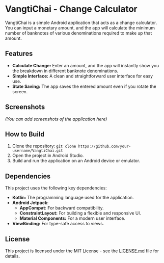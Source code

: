 # VangtiChai - Change Calculator

VangtiChai is a simple Android application that acts as a change calculator. You can input a monetary amount, and the app will calculate the minimum number of banknotes of various denominations required to make up that amount.

## Features

*   **Calculate Change:**  Enter an amount, and the app will instantly show you the breakdown in different banknote denominations.
*   **Simple Interface:** A clean and straightforward user interface for easy use.
*   **State Saving:** The app saves the entered amount even if you rotate the screen.

## Screenshots

*(You can add screenshots of the application here)*

## How to Build

1.  Clone the repository: `git clone https://github.com/your-username/VangtiChai.git`
2.  Open the project in Android Studio.
3.  Build and run the application on an Android device or emulator.

## Dependencies

This project uses the following key dependencies:

*   **Kotlin:** The programming language used for the application.
*   **Android Jetpack:**
    *   **AppCompat:** For backward compatibility.
    *   **ConstraintLayout:** For building a flexible and responsive UI.
    *   **Material Components:** For a modern user interface.
*   **ViewBinding:** For type-safe access to views.

## License

This project is licensed under the MIT License - see the [LICENSE.md](LICENSE.md) file for details.
